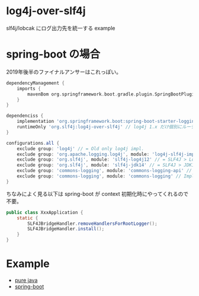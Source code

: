# log4j-over-slf4j
slf4j/lobcak にログ出力先を統一する example

# spring-boot の場合

2019年後半のファイナルアンサーはこれっぽい。

```groovy
dependencyManagement {
    imports {
        mavenBom org.springframework.boot.gradle.plugin.SpringBootPlugin.BOM_COORDINATES
    }
}

dependenciss {
    implementation 'org.springframework.boot:spring-boot-starter-logging' // 実際は starter-web の依存とかに入ってることが多い
    runtimeOnly 'org.slf4j:log4j-over-slf4j' // log4j 1.x だけ個別にルーティングする必要がある。依存に無ければ不要だが入れておくべき
}

configurations.all {
    exclude group: 'log4j' // = Old only log4j impl.
    exclude group: 'org.apache.logging.log4j', module: 'log4j-slf4j-impl'// = SLF4J > Log4J 2.x. (Apache Side)
    exclude group: 'org.slf4j', module: 'slf4j-log4j12' // = SLF4J > Log4J 1.x. (SLF4J Side)
    exclude group: 'org.slf4j', module: 'slf4j-jdk14' // = SLF4J > JDK14.
    exclude group: 'commons-logging', module: 'commons-logging-api' // Replaced by jcl-over-slf4j
    exclude group: 'commons-logging', module: 'commons-logging' // Implementation is not needed.
}
```

ちなみによく見る以下は spring-boot が context 初期化時にやってくれるので不要。

```java
public class XxxApplication {
    static {
        SLF4JBridgeHandler.removeHandlersForRootLogger();
        SLF4JBridgeHandler.install();
    }
}
```

Example
=======
* [pure java](test/build.gradle)
* [spring-boot](test/build.gradle)
